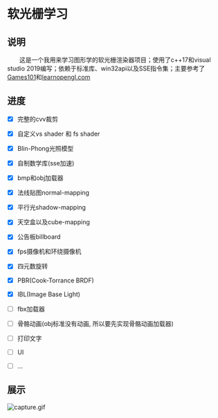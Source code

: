 # 软光栅学习

## 说明

&emsp;&emsp;这是一个我用来学习图形学的软光栅渲染器项目；使用了c++17和visual studio 2019编写；依赖于标准库、win32api以及SSE指令集；主要参考了[Games101](https://www.bilibili.com/video/BV1X7411F744)和[learnopengl.com](https://learnopengl.com)

## 进度

- [x] 完整的cvv裁剪

- [x] 自定义vs shader 和 fs shader

- [x] Blin-Phong光照模型

- [x] 自制数学库(sse加速)

- [x] bmp和obj加载器

- [x] 法线贴图normal-mapping

- [x] 平行光shadow-mapping

- [x] 天空盒以及cube-mapping

- [x] 公告板billboard

- [x] fps摄像机和环绕摄像机

- [x] 四元数旋转

- [x] PBR(Cook-Torrance BRDF)

- [x] IBL(Image Base Light)

- [ ] fbx加载器

- [ ] 骨骼动画(obj标准没有动画, 所以要先实现骨骼动画加载器)

- [ ] 打印文字

- [ ] UI

- [ ] ...

## 展示

![capture.gif](capture.gif)
